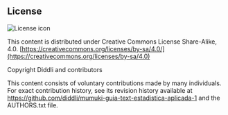 ## License
![License icon](https://licensebuttons.net/l/by-sa/3.0/88x31.png)

This content is distributed under Creative Commons License Share-Alike, 4.0. [https://creativecommons.org/licenses/by-sa/4.0/](https://creativecommons.org/licenses/by-sa/4.0)

Copyright Diddli and contributors

This content consists of voluntary contributions made by many
individuals. For exact contribution history, see its revision history
available at https://github.com/diddli/mumuki-guia-text-estadistica-aplicada-1 and the AUTHORS.txt file.

